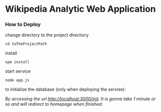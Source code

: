 # Wikipedia Analytic Web Application


### How to Deploy
change directory to the project directiory

 `cd toTheProjectPath`
 
install 

`npm install`

start service

`node app.js` 

to initialize the database (only when deploying the servise): 

*By accessing the url [http://localhost:3000/init](http://localhost:3000/init). It is gonna take 1 minute or so and will redirect to homepage when finished.*
